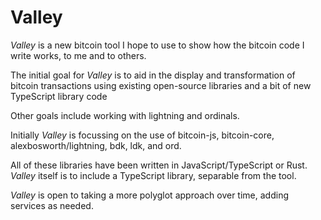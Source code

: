 # Valley
*Valley* is a new bitcoin tool I hope to use to show how the bitcoin code I write works, to me and to others. 

The initial goal for *Valley* is to aid in the display and transformation of bitcoin transactions using existing open-source libraries and a bit of new TypeScript library code 

Other goals include working with lightning and ordinals.

Initially *Valley* is focussing on the use of bitcoin-js, bitcoin-core, alexbosworth/lightning, bdk, ldk, and ord. 

All of these libraries have been written in JavaScript/TypeScript or Rust. *Valley* itself is to include a TypeScript library, separable from the tool.

*Valley* is open to taking a more polyglot approach over time, adding services as needed.
